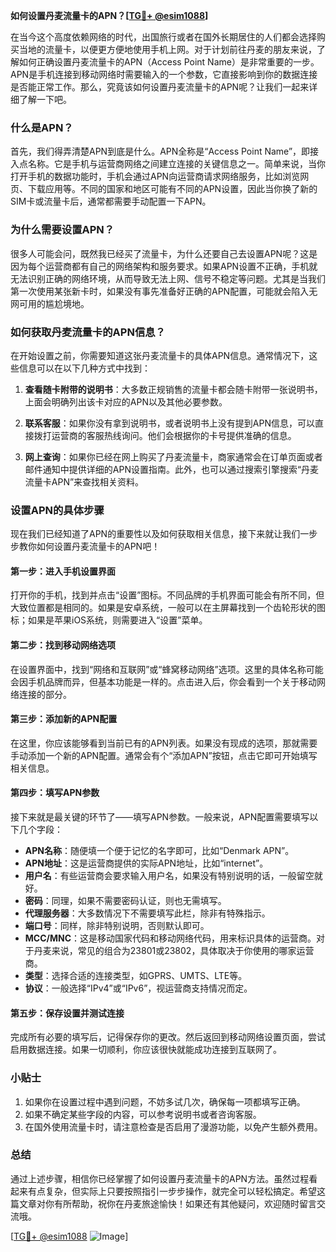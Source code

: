 **如何设置丹麦流量卡的APN？[[TG💪+ @esim1088](https://t.me/s/esim1088)]**

在当今这个高度依赖网络的时代，出国旅行或者在国外长期居住的人们都会选择购买当地的流量卡，以便更方便地使用手机上网。对于计划前往丹麦的朋友来说，了解如何正确设置丹麦流量卡的APN（Access Point Name）是非常重要的一步。APN是手机连接到移动网络时需要输入的一个参数，它直接影响到你的数据连接是否能正常工作。那么，究竟该如何设置丹麦流量卡的APN呢？让我们一起来详细了解一下吧。

### 什么是APN？

首先，我们得弄清楚APN到底是什么。APN全称是“Access Point Name”，即接入点名称。它是手机与运营商网络之间建立连接的关键信息之一。简单来说，当你打开手机的数据功能时，手机会通过APN向运营商请求网络服务，比如浏览网页、下载应用等。不同的国家和地区可能有不同的APN设置，因此当你换了新的SIM卡或流量卡后，通常都需要手动配置一下APN。

### 为什么需要设置APN？

很多人可能会问，既然我已经买了流量卡，为什么还要自己去设置APN呢？这是因为每个运营商都有自己的网络架构和服务要求。如果APN设置不正确，手机就无法识别正确的网络环境，从而导致无法上网、信号不稳定等问题。尤其是当我们第一次使用某张新卡时，如果没有事先准备好正确的APN配置，可能就会陷入无网可用的尴尬境地。

### 如何获取丹麦流量卡的APN信息？

在开始设置之前，你需要知道这张丹麦流量卡的具体APN信息。通常情况下，这些信息可以在以下几种方式中找到：

1. **查看随卡附带的说明书**：大多数正规销售的流量卡都会随卡附带一张说明书，上面会明确列出该卡对应的APN以及其他必要参数。
   
2. **联系客服**：如果你没有拿到说明书，或者说明书上没有提到APN信息，可以直接拨打运营商的客服热线询问。他们会根据你的卡号提供准确的信息。

3. **网上查询**：如果你已经在网上购买了丹麦流量卡，商家通常会在订单页面或者邮件通知中提供详细的APN设置指南。此外，也可以通过搜索引擎搜索“丹麦流量卡APN”来查找相关资料。

### 设置APN的具体步骤

现在我们已经知道了APN的重要性以及如何获取相关信息，接下来就让我们一步步教你如何设置丹麦流量卡的APN吧！

#### 第一步：进入手机设置界面

打开你的手机，找到并点击“设置”图标。不同品牌的手机界面可能会有所不同，但大致位置都是相同的。如果是安卓系统，一般可以在主屏幕找到一个齿轮形状的图标；如果是苹果iOS系统，则需要进入“设置”菜单。

#### 第二步：找到移动网络选项

在设置界面中，找到“网络和互联网”或“蜂窝移动网络”选项。这里的具体名称可能会因手机品牌而异，但基本功能是一样的。点击进入后，你会看到一个关于移动网络连接的部分。

#### 第三步：添加新的APN配置

在这里，你应该能够看到当前已有的APN列表。如果没有现成的选项，那就需要手动添加一个新的APN配置。通常会有个“添加APN”按钮，点击它即可开始填写相关信息。

#### 第四步：填写APN参数

接下来就是最关键的环节了——填写APN参数。一般来说，APN配置需要填写以下几个字段：

- **APN名称**：随便填一个便于记忆的名字即可，比如“Denmark APN”。
- **APN地址**：这是运营商提供的实际APN地址，比如“internet”。
- **用户名**：有些运营商会要求输入用户名，如果没有特别说明的话，一般留空就好。
- **密码**：同理，如果不需要密码认证，则也无需填写。
- **代理服务器**：大多数情况下不需要填写此栏，除非有特殊指示。
- **端口号**：同样，除非特别说明，否则默认即可。
- **MCC/MNC**：这是移动国家代码和移动网络代码，用来标识具体的运营商。对于丹麦来说，常见的组合为23801或23802，具体取决于你使用的哪家运营商。
- **类型**：选择合适的连接类型，如GPRS、UMTS、LTE等。
- **协议**：一般选择“IPv4”或“IPv6”，视运营商支持情况而定。

#### 第五步：保存设置并测试连接

完成所有必要的填写后，记得保存你的更改。然后返回到移动网络设置页面，尝试启用数据连接。如果一切顺利，你应该很快就能成功连接到互联网了。

### 小贴士

1. 如果你在设置过程中遇到问题，不妨多试几次，确保每一项都填写正确。
2. 如果不确定某些字段的内容，可以参考说明书或者咨询客服。
3. 在国外使用流量卡时，请注意检查是否启用了漫游功能，以免产生额外费用。

### 总结

通过上述步骤，相信你已经掌握了如何设置丹麦流量卡的APN方法。虽然过程看起来有点复杂，但实际上只要按照指引一步步操作，就完全可以轻松搞定。希望这篇文章对你有所帮助，祝你在丹麦旅途愉快！如果还有其他疑问，欢迎随时留言交流哦。

[[TG💪+ @esim1088](https://t.me/s/esim1088) ![Image](https://i.postimg.cc/4NQfJmqS/Snipaste-2025-05-13-00-14-12.png)]